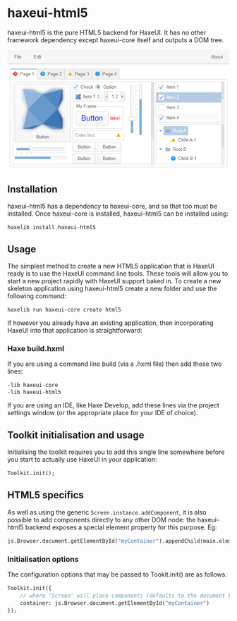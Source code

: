 haxeui-html5
================================

haxeui-html5 is the pure HTML5 backend for HaxeUI. It has no other framework dependency except haxeui-core itself and outputs a DOM tree.

![](./_assets/haxeui-html5-preview.png)

## Installation
haxeui-html5 has a dependency to haxeui-core, and so that too must be installed. Once haxeui-core is installed, haxeui-html5 can be installed using:

```
haxelib install haxeui-html5
```

## Usage
The simplest method to create a new HTML5 application that is HaxeUI ready is to use the HaxeUI command line tools. These tools will allow you to start a new project rapidly with HaxeUI support baked in. To create a new skeleton application using haxeui-html5 create a new folder and use the following command:

```
haxelib run haxeui-core create html5
```

If however you already have an existing application, then incorporating HaxeUI into that application is straightforward:

### Haxe build.hxml

If you are using a command line build (via a .hxml file) then add these two lines:

```
-lib haxeui-core
-lib haxeui-html5
```

If you are using an IDE, like Haxe Develop, add these lines via the project settings window (or the appropriate place for your IDE of choice).

## Toolkit initialisation and usage

Initialising the toolkit requires you to add this single line somewhere before you start to actually use HaxeUI in your application:

```haxe
Toolkit.init();
```

## HTML5 specifics

As well as using the generic `Screen.instance.addComponent`, it is also possible to add components directly to any other DOM node: the haxeui-html5 backend exposes a special element property for this purpose. Eg:

```haxe
js.Browser.document.getElementById("myContainer").appendChild(main.element);
```

### Initialisation options

The configuration options that may be passed to Tookit.init() are as follows:

```haxe
Toolkit.init({
    // where 'Screen' will place components (defaults to the document body)
    container: js.Browser.document.getElementById("myContainer")
});
```
